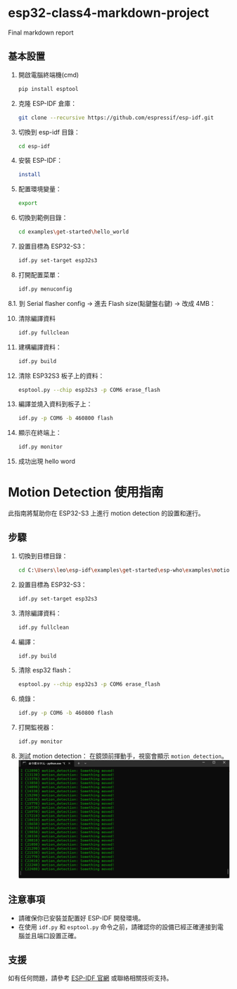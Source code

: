 # esp32-class4-markdown-project
Final markdown report

## 基本設置

1. 開啟電腦終端機(cmd)
    ```sh
    pip install esptool
    ```
2. 克隆 ESP-IDF 倉庫：
    ```sh
    git clone --recursive https://github.com/espressif/esp-idf.git
    ```
3. 切換到 esp-idf 目錄：
    ```sh
    cd esp-idf
    ```
4. 安裝 ESP-IDF：
    ```sh
    install
    ```
5. 配置環境變量：
    ```sh
    export
    ```
6. 切換到範例目錄：
    ```sh
    cd examples\get-started\hello_world
    ```
7. 設置目標為 ESP32-S3：
    ```sh
    idf.py set-target esp32s3
    ```
8. 打開配置菜單：
    ```sh
    idf.py menuconfig
    ```
    
8.1. 到 Serial flasher config -> 進去 Flash size(點鍵盤右鍵) -> 改成 4MB：

   
10. 清除編譯資料
    ```sh
    idf.py fullclean
    ```
11. 建構編譯資料：
    ```sh
    idf.py build
    ```
12. 清除 ESP32S3 板子上的資料：
    ```sh
    esptool.py --chip esp32s3 -p COM6 erase_flash
    ```
13. 編譯並燒入資料到板子上：
    ```sh
    idf.py -p COM6 -b 460800 flash
    ```
14. 顯示在終端上：
    ```sh
    idf.py monitor
    ```
15. 成功出現 hello word

# Motion Detection 使用指南

此指南將幫助你在 ESP32-S3 上進行 motion detection 的設置和運行。

## 步驟

1. 切換到目標目錄：
    ```sh
    cd C:\Users\leo\esp-idf\examples\get-started\esp-who\examples\motion_detection\lcd
    ```

2. 設置目標為 ESP32-S3：
    ```sh
    idf.py set-target esp32s3
    ```

3. 清除編譯資料：
    ```sh
    idf.py fullclean
    ```

4. 編譯：
    ```sh
    idf.py build
    ```

5. 清除 esp32 flash：
    ```sh
    esptool.py --chip esp32s3 -p COM6 erase_flash
    ```

6. 燒錄：
    ```sh
    idf.py -p COM6 -b 460800 flash
    ```

7. 打開監視器：
    ```sh
    idf.py monitor
    ```

8. 測試 motion detection：
    在鏡頭前揮動手，視窗會顯示 `motion_detection`。
    <img width="600" alt="image" src="https://github.com/leo0525/esp32-class4-picture/blob/main/motion_1.png">

## 注意事項

- 請確保你已安裝並配置好 ESP-IDF 開發環境。
- 在使用 `idf.py` 和 `esptool.py` 命令之前，請確認你的設備已經正確連接到電腦並且端口設置正確。

## 支援

如有任何問題，請參考 [ESP-IDF 官網](https://docs.espressif.com/projects/esp-idf/en/latest/esp32/index.html) 或聯絡相關技術支持。
